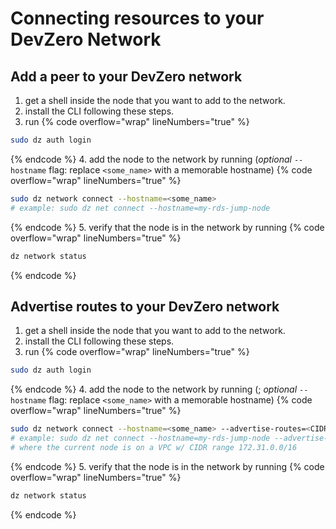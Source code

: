 # Connecting resources to your DevZero Network

## Add a peer to your DevZero network

1. get a shell inside the node that you want to add to the network.
2. install the CLI following these steps.
3. run 
{% code overflow="wrap" lineNumbers="true" %}
```bash
sudo dz auth login
```
{% endcode %}
4. add the node to the network by running (_optional_ `--hostname` flag: replace `<some_name>` with a memorable hostname)
{% code overflow="wrap" lineNumbers="true" %}
```bash
sudo dz network connect --hostname=<some_name>
# example: sudo dz net connect --hostname=my-rds-jump-node
```
{% endcode %}
5. verify that the node is in the network by running
{% code overflow="wrap" lineNumbers="true" %}
```bash
dz network status
```
{% endcode %}

## Advertise routes to your DevZero network

1. get a shell inside the node that you want to add to the network.
2. install the CLI following these steps.
3. run 
{% code overflow="wrap" lineNumbers="true" %}
```bash
sudo dz auth login
```
{% endcode %}
4. add the node to the network by running (; _optional_ `--hostname` flag: replace `<some_name>` with a memorable hostname)
{% code overflow="wrap" lineNumbers="true" %}
```bash
sudo dz network connect --hostname=<some_name> --advertise-routes=<CIDR range>
# example: sudo dz net connect --hostname=my-rds-jump-node --advertise-routes=172.31.0.0/16 
# where the current node is on a VPC w/ CIDR range 172.31.0.0/16 
```
{% endcode %}
5. verify that the node is in the network by running
{% code overflow="wrap" lineNumbers="true" %}
```bash
dz network status
```
{% endcode %}